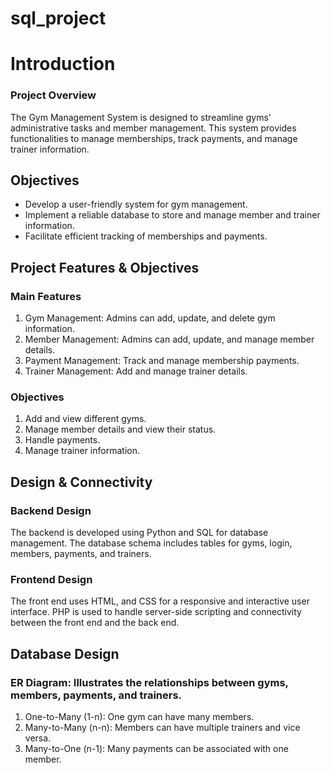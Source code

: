 # sql_project
# Introduction
### Project Overview
The Gym Management System is designed to streamline gyms' administrative tasks and member management. This system provides
functionalities to manage memberships, track payments, and manage trainer information.
## Objectives
- Develop a user-friendly system for gym management.
- Implement a reliable database to store and manage member and trainer information.
- Facilitate efficient tracking of memberships and payments.
## Project Features & Objectives
### Main Features
1. Gym Management: Admins can add, update, and delete gym information.
2. Member Management: Admins can add, update, and manage member details.
3. Payment Management: Track and manage membership payments.
4. Trainer Management: Add and manage trainer details.
### Objectives
1. Add and view different gyms.
2. Manage member details and view their status.
3. Handle payments.
4. Manage trainer information.
## Design & Connectivity
### Backend Design
The backend is developed using Python and SQL for database management. The database schema includes tables for gyms, login, members,
payments, and trainers.
### Frontend Design
The front end uses HTML, and CSS for a responsive and interactive user interface. PHP is used to handle server-side scripting and connectivity
between the front end and the back end.
## Database Design
### ER Diagram: Illustrates the relationships between gyms, members, payments, and trainers.
1. One-to-Many (1-n): One gym can have many members.
2. Many-to-Many (n-n): Members can have multiple trainers and vice versa.
3. Many-to-One (n-1): Many payments can be associated with one member.
